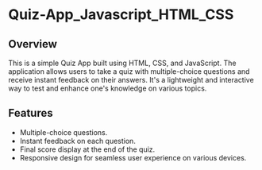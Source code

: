 # Quiz-App_Javascript_HTML_CSS

## Overview

This is a simple Quiz App built using HTML, CSS, and JavaScript. The application allows users to take a quiz with multiple-choice questions and receive instant feedback on their answers. It's a lightweight and interactive way to test and enhance one's knowledge on various topics.

## Features

- Multiple-choice questions.
- Instant feedback on each question.
- Final score display at the end of the quiz.
- Responsive design for seamless user experience on various devices.
